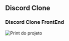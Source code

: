 ## Discord Clone

### Discord Clone FrontEnd



![Print do projeto](https://github.com/ArildoMagno/DiscordClone/blob/master/discordpic.jpg)
